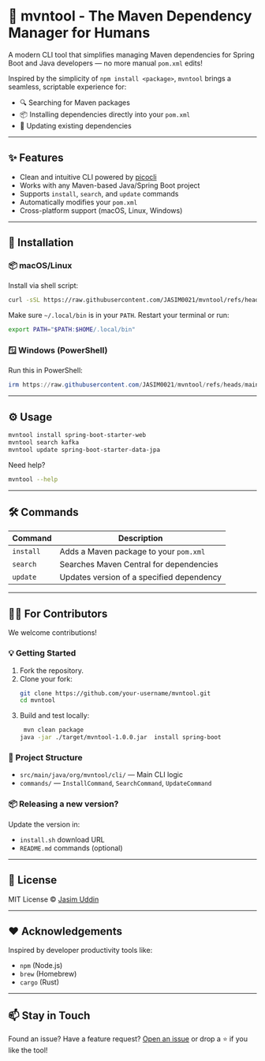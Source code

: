 
# 🚀 mvntool - The Maven Dependency Manager for Humans

A modern CLI tool that simplifies managing Maven dependencies for Spring Boot and Java developers — no more manual `pom.xml` edits!

Inspired by the simplicity of `npm install <package>`, `mvntool` brings a seamless, scriptable experience for:

- 🔍 Searching for Maven packages
- 📦 Installing dependencies directly into your `pom.xml`
- 🔄 Updating existing dependencies

---

## ✨ Features

- Clean and intuitive CLI powered by [picocli](https://picocli.info/)
- Works with any Maven-based Java/Spring Boot project
- Supports `install`, `search`, and `update` commands
- Automatically modifies your `pom.xml`
- Cross-platform support (macOS, Linux, Windows)

---

## 🧩 Installation

### 📦 macOS/Linux

Install via shell script:

```bash
curl -sSL https://raw.githubusercontent.com/JASIM0021/mvntool/refs/heads/main/install.sh | bash
```

Make sure `~/.local/bin` is in your `PATH`. Restart your terminal or run:

```bash
export PATH="$PATH:$HOME/.local/bin"
```

### 🪟 Windows (PowerShell)

Run this in PowerShell:

```powershell
irm https://raw.githubusercontent.com/JASIM0021/mvntool/refs/heads/main/install.ps1 | iex
```

---

## ⚙️ Usage

```bash
mvntool install spring-boot-starter-web
mvntool search kafka
mvntool update spring-boot-starter-data-jpa
```

Need help?

```bash
mvntool --help
```

---

## 🛠 Commands

| Command       | Description                                 |
|---------------|---------------------------------------------|
| `install`     | Adds a Maven package to your `pom.xml`      |
| `search`      | Searches Maven Central for dependencies     |
| `update`      | Updates version of a specified dependency   |

---

## 🧑‍💻 For Contributors

We welcome contributions!

### 💡 Getting Started

1. Fork the repository.
2. Clone your fork:
   ```bash
   git clone https://github.com/your-username/mvntool.git
   cd mvntool
   ```
3. Build and test locally:
   ```bash
    mvn clean package  
   java -jar ./target/mvntool-1.0.0.jar  install spring-boot 
   ```

### 🔧 Project Structure

- `src/main/java/org/mvntool/cli/` — Main CLI logic
- `commands/` — `InstallCommand`, `SearchCommand`, `UpdateCommand`

### 📦 Releasing a new version?

Update the version in:
- `install.sh` download URL
- `README.md` commands (optional)

---

## 📃 License

MIT License © [Jasim Uddin](https://github.com/JASIM0021)

---

## ❤️ Acknowledgements

Inspired by developer productivity tools like:
- `npm` (Node.js)
- `brew` (Homebrew)
- `cargo` (Rust)

---

## 📫 Stay in Touch

Found an issue? Have a feature request? [Open an issue](https://github.com/JASIM0021/mvntool/issues) or drop a ⭐ if you like the tool!
